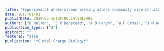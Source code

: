 ```yaml
---
title: "Experimental whole-stream warming alters community size structure"
date: 2017-01-01
publishDate: 2020-05-16T20:06:14.801540Z
authors: ["D Nelson", "J P Benstead", "A D Huryn", "W F Cross", "J M Hood", " P W Johnson"]
publication_types: ["2"]
abstract: ""
featured: false
publication: "*Global Change Biology*"
---
```


